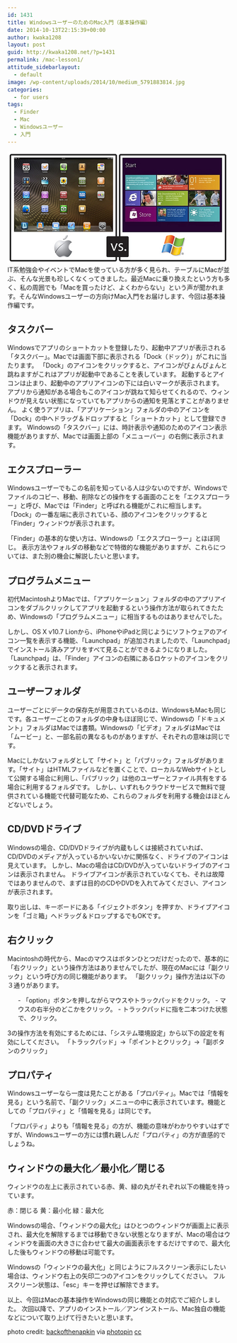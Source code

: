 ```yaml
---
id: 1431
title: WindowsユーザーのためのMac入門（基本操作編）
date: 2014-10-13T22:15:39+00:00
author: kwaka1208
layout: post
guid: http://kwaka1208.net/?p=1431
permalink: /mac-lesson1/
attitude_sidebarlayout:
  - default
image: /wp-content/uploads/2014/10/medium_5791883814.jpg
categories:
  - for users
tags:
  - Finder
  - Mac
  - Windowsユーザー
  - 入門
---
```

<img src="/assets/images/2014/10/medium_5791883814.jpg" alt="Apple_vs_Windows" width="500" height="253" class="alignnone size-full wp-image-1433" />
IT系勉強会やイベントでMacを使っている方が多く見られ、テーブルにMacが並ぶ、そんな光景も珍しくなくってきました。最近Macに乗り換えたという方も多く、私の周囲でも「Macを買ったけど、よくわからない」という声が聞かれます。そんなWindowsユーザーの方向けMac入門をお届けします、今回は基本操作編です。


## タスクバー
<p>Windowsでアプリのショートカットを登録したり、起動中アプリが表示される「タスクバー」。Macでは画面下部に表示される「Dock（ドック）」がこれに当たります。
「Dock」のアイコンをクリックすると、アイコンがぴょんぴょんと跳ねますがこれはアプリが起動中であることを表しています。
起動するとアイコンは止まり、起動中のアプリアイコンの下には白いマークが表示されます。
アプリから通知がある場合もこのアイコンが跳ねて知らせてくれるので、ウィンドウが見えない状態になっていてもアプリからの通知を見落とすことがありません。
よく使うアプリは、「アプリケーション」フォルダの中のアイコンを「Dock」の中へドラッグ＆ドロップすると「ショートカット」として登録できます。
Windowsの「タスクバー」には、時計表示や通知のためのアイコン表示機能がありますが、Macでは画面上部の「メニューバー」の右側に表示されます。
</p>

## エクスプローラー
<p>
Windowsユーザーでもこの名前を知っている人は少ないのですが、Windowsでファイルのコピー、移動、削除などの操作をする画面のことを「エクスプローラー」と呼び、Macでは「Finder」と呼ばれる機能がこれに相当します。
「Dock」の一番左端に表示されている、顔のアイコンをクリックすると「Finder」ウィンドウが表示されます。

「Finder」の基本的な使い方は、Windowsの「エクスプローラー」とほぼ同じ。
表示方法やフォルダの移動などで特徴的な機能がありますが、これらについては、また別の機会に解説したいと思います。
</p>

## プログラムメニュー
<p>
初代MacintoshよりMacでは、「アプリケーション」フォルダの中のアプリアイコンをダブルクリックしてアプリを起動するという操作方法が取られてきたため、Windowsの「プログラムメニュー」に相当するものはありませんでした。

しかし、OS X v10.7 Lionから、iPhoneやiPadと同じようにソフトウェアのアイコン一覧を表示する機能、「Launchpad」が追加されましたので、「Launchpad」でインストール済みアプリをすべて見ることができるようになりました。
「Launchpad」は、「Finder」アイコンの右隣にあるロケットのアイコンをクリックすると表示されます。
</p>

## ユーザーフォルダ
<p>
ユーザーごとにデータの保存先が用意されているのは、WindowsもMacも同じです。各ユーザーごとのフォルダの中身もほぼ同じで、Windowsの「ドキュメント」フォルダはMacでは書類。Windowsの「ビデオ」フォルダはMacでは「ムービー」と、一部名前の異なるものがありますが、それぞれの意味は同じです。

Macにしかないフォルダとして「サイト」と「パブリック」フォルダがあります。「サイト」はHTMLファイルなどを置くことで、ローカルなWebサイトとして公開する場合に利用し、「パブリック」は他のユーザーとファイル共有をする場合に利用するフォルダです。
しかし、いずれもクラウドサービスで無料で提供されている機能で代替可能なため、これらのフォルダを利用する機会はほとんどないでしょう。
</p>

## CD/DVDドライブ
<p>
Windowsの場合、CD/DVDドライブが内蔵もしくは接続されていれば、CD/DVDのメディアが入っているかいないかに関係なく、ドライブのアイコンは見えています。
しかし、Macの場合はCD/DVDが入っていないドライブのアイコンは表示されません。
ドライブアイコンが表示されていなくても、それは故障ではありませんので、まずは目的のCDやDVDを入れてみてください、アイコンが表示されます。

取り出しは、キーボードにある「イジェクトボタン」を押すか、ドライブアイコンを「ゴミ箱」へドラッグ＆ドロップするでもOKです。
</p>

## 右クリック
<p>
Macintoshの時代から、Macのマウスはボタンひとつだけだったので、基本的に「右クリック」という操作方法はありませんでしたが、現在のMacには「副クリック」という呼び方の同じ機能があります。
「副クリック」操作方法は以下の３通りがあります。</p>
<ol>
- 「option」ボタンを押しながらマウスやトラックパッドをクリック。
- マウスの右半分のどこかをクリック。
- トラックパッドに指を二本つけた状態で、クリック。
</ol>
<p>
3の操作方法を有効にするためには、「システム環境設定」から以下の設定を有効にしてください。
「トラックパッド」→「ポイントとクリック」→「副ボタンのクリック」
</p>

## プロパティ
<p>
Windowsユーザーなら一度は見たことがある「プロパティ」。Macでは「情報を見る」という名前で、「副クリック」メニューの中に表示されています。機能としての「プロパティ」と「情報を見る」は同じです。

「プロパティ」よりも「情報を見る」の方が、機能の意味がわかりやすいはずですが、Windowsユーザーの方には慣れ親しんだ「プロパティ」の方が直感的でしょうね。
</p>

## ウィンドウの最大化／最小化／閉じる
<p>
ウィンドウの左上に表示されている赤、黄、緑の丸がそれぞれ以下の機能を持っています。

赤：閉じる
黄：最小化
緑：最大化

Windowsの場合、「ウィンドウの最大化」はひとつのウィンドウが画面上に表示され、最大化を解除するまでは移動できない状態となりますが、Macの場合はウィンドウを画面の大きさに合わせて最大の画面表示をするだけですので、最大化した後もウィンドウの移動は可能です。

Windowsの「ウィンドウの最大化」と同じようにフルスクリーン表示にしたい場合は、ウィンドウ右上の矢印二つのアイコンをクリックしてください。
フルスクリーン状態は、「esc」キーを押せば解除できます。

以上、今回はMacの基本操作をWindowsの同じ機能との対応でご紹介しました。
次回以降で、アプリのインストール／アンインストール、Mac独自の機能などについて取り上げて行きたいと思います。
</p>

photo credit: [backofthenapkin](https://www.flickr.com/photos/buckaroobay/5791883814/) via [photopin](http://photopin.com) [cc](http://creativecommons.org/licenses/by-sa/2.0/)
